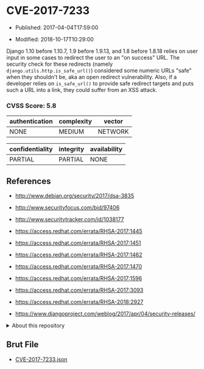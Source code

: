 # CVE-2017-7233

- Published: 2017-04-04T17:59:00

- Modified: 2018-10-17T10:29:00

Django 1.10 before 1.10.7, 1.9 before 1.9.13, and 1.8 before 1.8.18 relies on user input in some cases to redirect the user to an "on success" URL. The security check for these redirects (namely ``django.utils.http.is_safe_url()``) considered some numeric URLs "safe" when they shouldn't be, aka an open redirect vulnerability. Also, if a developer relies on ``is_safe_url()`` to provide safe redirect targets and puts such a URL into a link, they could suffer from an XSS attack.

### CVSS Score: **5.8**

| authentication | complexity | vector |
| --- | --- | --- |
| NONE | MEDIUM | NETWORK |

| confidentiality | integrity | availability |
| --- | --- | --- |
| PARTIAL | PARTIAL | NONE |

## References

* http://www.debian.org/security/2017/dsa-3835

* http://www.securityfocus.com/bid/97406

* http://www.securitytracker.com/id/1038177

* https://access.redhat.com/errata/RHSA-2017:1445

* https://access.redhat.com/errata/RHSA-2017:1451

* https://access.redhat.com/errata/RHSA-2017:1462

* https://access.redhat.com/errata/RHSA-2017:1470

* https://access.redhat.com/errata/RHSA-2017:1596

* https://access.redhat.com/errata/RHSA-2017:3093

* https://access.redhat.com/errata/RHSA-2018:2927

* https://www.djangoproject.com/weblog/2017/apr/04/security-releases/

<details>
<summary>About this repository</summary> 

  This repository is part of the project [Live Hack CVE](https://github.com/Live-Hack-CVE). Main website can be found [www.live-hack.org](https://www.live-hack.org) 
  
  Made by [Sn0wAlice](https://github.com/Sn0wAlice) for the people that care about security and need to have a feed of the latest CVEs. Hope you enjoy it, don't forget to star the repo and follow me on [Twitter](https://twitter.com/Sn0wAlice) and [Github](https://github.com/Sn0wAlice). And that is my [personnal website](https://www.alice-snow.me/)

  - [Home Page](https://github.com/Live-Hack-CVE)
  - [Framework](https://github.com/Live-Hack-CVE/cve-framework)
  - [CVE database](https://github.com/Live-Hack-CVE/full_database)
  - [Changelog](https://github.com/Live-Hack-CVE/Changelog)
</details>

## Brut File

* [CVE-2017-7233.json](https://raw.githubusercontent.com/Live-Hack-CVE/full_database/main/cves/2017/CVE-2017-7233.json)

